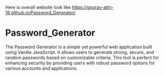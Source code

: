 Here is overall website look like  https://gourav-attri-18.github.io/Password_Generator/
# Password_Generator
The Password Generator is a simple yet powerful web application built using Vanilla JavaScript. It allows users to generate strong, secure, and random passwords based on customizable criteria. This tool is perfect for enhancing security by providing users with robust password options for various accounts and applications.
